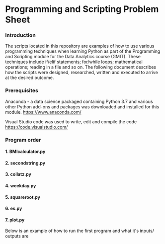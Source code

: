 # Programming and Scripting Problem Sheet


### Introduction
The scripts located in this repository are examples of how to use various programming techniques when learning Python as part of the Programming and Scripting module for the Data Analytics course (GMIT). These techniques include if/elif statements; for/while loops; mathematical operations; reading in a file and so on. The following document describes how the scripts were designed, researched, written and executed to arrive at the desired outcome. 


### Prerequisites
Anaconda - a data science packaged containing Python 3.7 and various other Python add-ons and packages was downloaded and installed for this module.
https://www.anaconda.com/

Visual Studio code was used to write, edit and compile the code 
https://code.visualstudio.com/


### Program order
#### 1. BMIcalculator.py
#### 2. secondstring.py
#### 3. collatz.py
#### 4. weekday.py
#### 5. squareroot.py
#### 6. es.py
#### 7. plot.py

Below is an example of how to run the first program and what it's inputs/ outputs are

